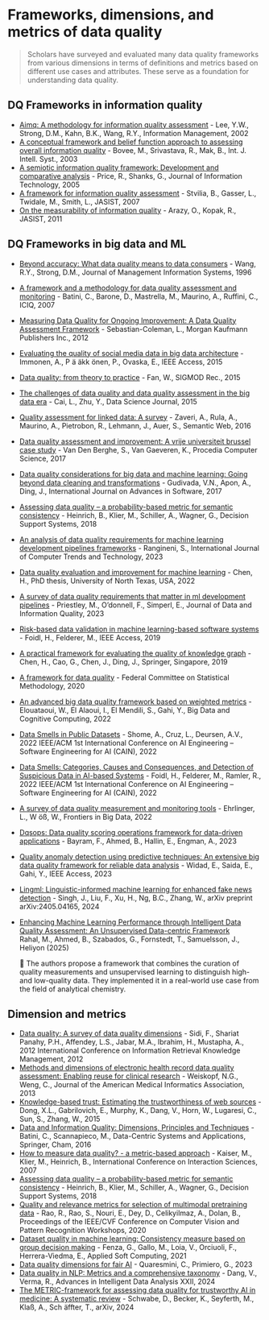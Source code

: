 # Frameworks, dimensions, and metrics of data quality
> Scholars have surveyed and evaluated many data quality frameworks from various dimensions in terms of definitions and metrics
based on different use cases and attributes. These serve as a foundation for understanding data quality.

## DQ Frameworks in information quality
- [Aimq: A methodology for information quality assessment](https://doi.org/10.1016/S0378-7206(02)00043-5) - Lee, Y.W., Strong, D.M., Kahn, B.K., Wang, R.Y., Information Management, 2002
- [A conceptual framework and belief function approach to assessing overall information quality](https://doi.org/10.1002/int.10074) - Bovee, M., Srivastava, R., Mak, B., Int. J. Intell. Syst., 2003
- [A semiotic information quality framework: Development and comparative analysis](https://doi.org/10.1057/palgrave.jit.2000038) - Price, R., Shanks, G., Journal of Information Technology, 2005
- [A framework for information quality assessment](https://doi.org/10.1002/asi.20652) - Stvilia, B., Gasser, L., Twidale, M., Smith, L., JASIST, 2007
- [On the measurability of information quality](https://doi.org/10.1002/asi.21447) - Arazy, O., Kopak, R., JASIST, 2011

## DQ Frameworks in big data and ML
- [Beyond accuracy: What data quality means to data consumers](https://doi.org/10.1007/BF00998760) - Wang, R.Y., Strong, D.M., Journal of Management Information Systems, 1996
- [A framework and a methodology for data quality assessment and monitoring](https://citeseerx.ist.psu.edu/viewdoc/summary?doi=10.1.1.628.9745) - Batini, C., Barone, D., Mastrella, M., Maurino, A., Ruffini, C., ICIQ, 2007
- [Measuring Data Quality for Ongoing Improvement: A Data Quality Assessment Framework](https://www.sciencedirect.com/book/9780123970336/measuring-data-quality-for-ongoing-improvement) - Sebastian-Coleman, L., Morgan Kaufmann Publishers Inc., 2012
- [Evaluating the quality of social media data in big data architecture](https://doi.org/10.1109/ACCESS.2015.2490723) - Immonen, A., P ̈a ̈akk ̈onen, P., Ovaska, E., IEEE Access, 2015
- [Data quality: from theory to practice](https://doi.org/10.1145/2854006.2854008) - Fan, W., SIGMOD Rec., 2015
- [The challenges of data quality and data quality assessment in the big data era](https://doi.org/10.5334/dsj-2015-002) - Cai, L., Zhu, Y., Data Science Journal, 2015
- [Quality assessment for linked data: A survey](https://doi.org/10.3233/SW-150175) - Zaveri, A., Rula, A., Maurino, A., Pietrobon, R., Lehmann, J., Auer, S., Semantic Web, 2016
- [Data quality assessment and improvement: A vrije universiteit brussel case study](https://doi.org/10.1016/j.procs.2017.09.006) - Van Den Berghe, S., Van Gaeveren, K., Procedia Computer Science, 2017
- [Data quality considerations for big data and machine learning: Going beyond data cleaning and transformations](https://www.researchgate.net/publication/318830519_Data_Quality_Considerations_for_Big_Data_and_Machine_Learning_Going_Beyond_Data_Cleaning_and_Transformations) - Gudivada, V.N., Apon, A., Ding, J., International Journal on Advances in Software, 2017
- [Assessing data quality – a probability-based metric for semantic consistency](https://doi.org/10.1016/j.dss.2018.03.011) - Heinrich, B., Klier, M., Schiller, A., Wagner, G., Decision Support Systems, 2018
- [An analysis of data quality requirements for machine learning development pipelines frameworks](https://www.ijcttjournal.org/archive/ijctt-v71p103) - Rangineni, S., International Journal of Computer Trends and Technology, 2023
- [Data quality evaluation and improvement for machine learning](https://doi.org/10.13140/RG.2.2.15870.87361) - Chen, H., PhD thesis, University of North Texas, USA, 2022
- [A survey of data quality requirements that matter in ml development pipelines](https://dl.acm.org/doi/abs/10.1145/3484000) - Priestley, M., O’donnell, F., Simperl, E., Journal of Data and Information Quality, 2023
- [Risk-based data validation in machine learning-based software systems](https://doi.org/10.1145/3340482.3342743) - Foidl, H., Felderer, M., IEEE Access, 2019
- [A practical framework for evaluating the quality of knowledge graph](https://doi.org/10.1007/978-981-15-8282-0_10) - Chen, H., Cao, G., Chen, J., Ding, J., Springer, Singapore, 2019
- [A framework for data quality](https://nces.ed.gov/fcsm) - Federal Committee on Statistical Methodology, 2020
- [An advanced big data quality framework based on weighted metrics](https://doi.org/10.3390/bdcc6030153) - Elouataoui, W., El Alaoui, I., El Mendili, S., Gahi, Y., Big Data and Cognitive Computing, 2022
- [Data Smells in Public Datasets](https://doi.org/10.1145/3606010) - Shome, A., Cruz, L., Deursen, A.V., 2022 IEEE/ACM 1st International Conference on AI Engineering – Software Engineering for AI (CAIN), 2022
- [Data Smells: Categories, Causes and Consequences, and Detection of Suspicious Data in AI-based Systems](https://doi.org/10.1145/3606012) - Foidl, H., Felderer, M., Ramler, R., 2022 IEEE/ACM 1st International Conference on AI Engineering – Software Engineering for AI (CAIN), 2022
- [A survey of data quality measurement and monitoring tools](https://doi.org/10.3389/fdata.2022.850611) - Ehrlinger, L., W ̈oß, W., Frontiers in Big Data, 2022
- [Dqsops: Data quality scoring operations framework for data-driven applications](https://doi.org/10.1145/3593434.3593445) - Bayram, F., Ahmed, B., Hallin, E., Engman, A., 2023
- [Quality anomaly detection using predictive techniques: An extensive big data quality framework for reliable data analysis](https://doi.org/10.1109/ACCESS.2023.1003939) - Widad, E., Saida, E., Gahi, Y., IEEE Access, 2023
- [Lingml: Linguistic-informed machine learning for enhanced fake news detection](https://arxiv.org/abs/2405.04165) - Singh, J., Liu, F., Xu, H., Ng, B.C., Zhang, W., arXiv preprint arXiv:2405.04165, 2024
- [Enhancing Machine Learning Performance through Intelligent Data Quality Assessment: An Unsupervised Data-centric Framework](https://doi.org/10.1016/j.heliyon.2025.e42777)  
  Rahal, M., Ahmed, B., Szabados, G., Fornstedt, T., Samuelsson, J., Heliyon (2025)

  🔹 The authors propose a framework that combines the curation of quality measurements and unsupervised learning to distinguish high- and low-quality data. They implemented it in a real-world use case from the field of analytical chemistry.


## Dimension and metrics

- [Data quality: A survey of data quality dimensions](https://doi.org/10.1109/InfRKM.2012.6204995) - Sidi, F., Shariat Panahy, P.H., Affendey, L.S., Jabar, M.A., Ibrahim, H., Mustapha, A., 2012 International Conference on Information Retrieval Knowledge Management, 2012
- [Methods and dimensions of electronic health record data quality assessment: Enabling reuse for clinical research](https://doi.org/10.1136/amiajnl-2012-001212) - Weiskopf, N.G., Weng, C., Journal of the American Medical Informatics Association, 2013
- [Knowledge-based trust: Estimating the trustworthiness of web sources](https://doi.org/10.1145/2736277.2741122) - Dong, X.L., Gabrilovich, E., Murphy, K., Dang, V., Horn, W., Lugaresi, C., Sun, S., Zhang, W., 2015
- [Data and Information Quality: Dimensions, Principles and Techniques](https://doi.org/10.1007/978-3-319-24106-7) - Batini, C., Scannapieco, M., Data-Centric Systems and Applications, Springer, Cham, 2016
- [How to measure data quality? - a metric-based approach](https://api.semanticscholar.org/CorpusID:15446057) - Kaiser, M., Klier, M., Heinrich, B., International Conference on Interaction Sciences, 2007
- [Assessing data quality – a probability-based metric for semantic consistency](https://doi.org/10.1016/j.dss.2018.03.011) - Heinrich, B., Klier, M., Schiller, A., Wagner, G., Decision Support Systems, 2018
- [Quality and relevance metrics for selection of multimodal pretraining data](https://openaccess.thecvf.com/content_CVPRW_2020/html/w27/Rao_Quality_and_Relevance_Metrics_for_Selection_of_Multimodal_Pretraining_Data_CVPRW_2020_paper.html) - Rao, R., Rao, S., Nouri, E., Dey, D., Celikyilmaz, A., Dolan, B., Proceedings of the IEEE/CVF Conference on Computer Vision and Pattern Recognition Workshops, 2020
- [Dataset quality in machine learning: Consistency measure based on group decision making](https://doi.org/10.1016/j.asoc.2021.107366) - Fenza, G., Gallo, M., Loia, V., Orciuoli, F., Herrera-Viedma, E., Applied Soft Computing, 2021
- [Data quality dimensions for fair AI](https://arxiv.org/abs/2304.01234) - Quaresmini, C., Primiero, G., 2023
- [Data quality in NLP: Metrics and a comprehensive taxonomy](https://doi.org/10.1007/978-3-031-58547-0_18) - Dang, V., Verma, R., Advances in Intelligent Data Analysis XXII, 2024
- [The METRIC-framework for assessing data quality for trustworthy AI in medicine: A systematic review](https://arxiv.org/abs/2402.04238) - Schwabe, D., Becker, K., Seyferth, M., Klaß, A., Sch ̈affter, T., arXiv, 2024






